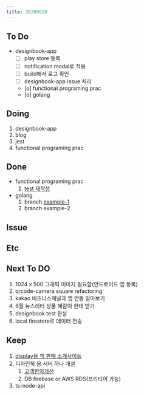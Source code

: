 ```yaml
---
title: 20200620
---
```


## To Do

- designbook-app
  - [ ] play store 등록
  - [ ] notification modal로 적용
  - [ ] build해서 로고 확인
  - [ ] designbook-app issue 처리
  - [o] functional programing prac
  - [o] golang

## Doing

1. designbook-app
2. blog
3. jest
4. functional programing prac

## Done

- functional programing prac
  1. [test 재작성](https://github.com/ston0538/functional-js/commit/8a9117ad3284c02799cda4a552ff15b2bae815b3)
- golang
  1. branch [example-1](https://www.notion.so/example-1-9c6abe2d60154b5b94a92940bbaf95b8)
  2. branch example-2

## Issue

## Etc

## Next To DO

1. 1024 x 500 그래픽 이미지 필요함(안드로이드 앱 등록)
1. qrcode-camera square refactoring
1. kakao 비즈니스채널과 앱 연동 알아보기
1. 6월 뉴스레터 상품 혜람이 한테 받기
1. designbook test 완성
1. local firestore로 데이터 전송

## Keep

1. [display용 책 판매 소개사이트](https://www.notion.so/664d830ecbd64cfd92ec8d22efa725fa)
2. 디자인북 용 서버 하나 개설
   1. [ 고객편의개선 ](https://www.notion.so/ec91e42cfe2a40da8c1f01f5d3c83c4a)
   2. DB firebase or AWS RDS(프리티어 가능)
3. ts-node-api
